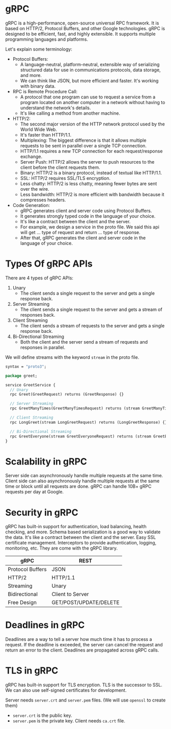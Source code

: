 # gRPC
gRPC is a high-performance, open-source universal RPC framework. 
It is based on HTTP/2, Protocol Buffers, and other Google technologies. gRPC is designed to be efficient, fast, and highly extensible. 
It supports multiple programming languages and platforms.

Let's explain some terminology:
- Protocol Buffers: 
  - A language-neutral, platform-neutral, extensible way of serializing structured data for use in communications protocols, data storage, and more.
  - We can think like JSON, but more efficient and faster. It's working with binary data.
- RPC is Remote Procedure Call:
  - A protocol that one program can use to request a service from a program located on another computer in a network without having to understand the network's details.
  - It's like calling a method from another machine.
- HTTP/2:
  - The second major version of the HTTP network protocol used by the World Wide Web.
  - It's faster than HTTP/1.1.
  - Multiplexing: The biggest difference is that it allows multiple requests to be sent in parallel over a single TCP connection.
  - HTTP/1.1 requires a new TCP connection for each request/response exchange.
  - Server Push: HTTP/2 allows the server to push resources to the client before the client requests them.
  - Binary: HTTP/2 is a binary protocol, instead of textual like HTTP/1.1.
  - SSL: HTTP/2 requires SSL/TLS encryption.
  - Less chatty: HTTP/2 is less chatty, meaning fewer bytes are sent over the wire.
  - Less bandwidth: HTTP/2 is more efficient with bandwidth because it compresses headers.
- Code Generation:
  - gRPC generates client and server code using Protocol Buffers.
  - It generates strongly typed code in the language of your choice.
  - It's like a contract between the client and the server. 
  - For example, we design a service in the proto file. We said this api will get ... type of request and return ... type of response. 
  - After that, gRPC generates the client and server code in the language of your choice.

# Types Of gRPC APIs
There are 4 types of gRPC APIs:
1. Unary
   - The client sends a single request to the server and gets a single response back.
2. Server Streaming
    - The client sends a single request to the server and gets a stream of responses back.
3. Client Streaming
    - The client sends a stream of requests to the server and gets a single response back.
4. Bi-Directional Streaming
    - Both the client and the server send a stream of requests and responses in parallel.

We will define streams with the keyword `stream` in the proto file.

```protobuf
syntax = "proto3";

package greet;

service GreetService {
  // Unary
  rpc Greet(GreetRequest) returns (GreetResponse) {}

  // Server Streaming
  rpc GreetManyTimes(GreetManyTimesRequest) returns (stream GreetManyTimesResponse) {}

  // Client Streaming
  rpc LongGreet(stream LongGreetRequest) returns (LongGreetResponse) {}

  // Bi-Directional Streaming
  rpc GreetEveryone(stream GreetEveryoneRequest) returns (stream GreetEveryoneResponse) {}
}
```

# Scalability in gRPC
Server side can asynchronously handle multiple requests at the same time.
Client side can also asynchronously handle multiple requests at the same time or block until all requests are done.
gRPC can handle 10B+ gRPC requests per day at Google.

# Security in gRPC
gRPC has built-in support for authentication, load balancing, health checking, and more.
Schema based serialization is a good way to validate the data. It's like a contract between the client and the server.
Easy SSL certificate management.
Interceptors to provide authentication, logging, monitoring, etc. They are come with the gRPC library.


| gRPC             | REST                   |
|------------------|------------------------|
| Protocol Buffers | JSON                   |
| HTTP/2           | HTTP/1.1               |
| Streaming        | Unary                  |
| Bidirectional    | Client to Server       |
| Free Design      | GET/POST/UPDATE/DELETE |


# Deadlines in gRPC
Deadlines are a way to tell a server how much time it has to process a request.
If the deadline is exceeded, the server can cancel the request and return an error to the client.
Deadlines are propagated across gRPC calls.


# TLS in gRPC
gRPC has built-in support for TLS encryption.
TLS is the successor to SSL.
We can also use self-signed certificates for development.

Server needs `server.crt` and `server.pem` files. (We will use `openssl` to create them)
- `server.crt` is the public key.
- `server.pem` is the private key.
Client needs `ca.crt` file.